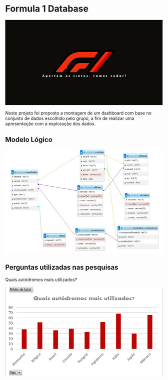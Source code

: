 # Formula 1 Database

![imagem da capa de apresentação](./apresentacao.jpg)

Neste projeto foi proposto a montagem de um dashboard com base no conjunto de dados escolhido pelo grupo, a fim de realizar uma apresentação com a exploração dos dados.

## Modelo Lógico
![imagem modelo lógico](./md_logico.jpg)

## Perguntas utilizadas nas pesquisas

Quais autódromos mais utilizados?

![imagem gráfico dos autódromos](./Circuitos/grafico-circuito.png)

